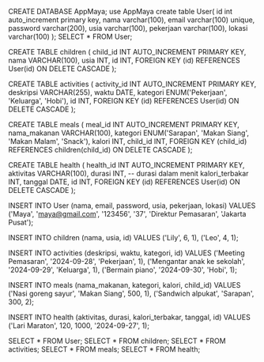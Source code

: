 CREATE DATABASE AppMaya;
use AppMaya
create table User(
    id int auto_increment primary key,
    nama varchar(100),
    email varchar(100) unique,
    password varchar(200),
    usia varchar(100),
    pekerjaan varchar(100),
    lokasi varchar(100)
);
SELECT * FROM User;

CREATE TABLE children (
    child_id INT AUTO_INCREMENT PRIMARY KEY,
    nama VARCHAR(100),
    usia INT,
    id INT,
    FOREIGN KEY (id) REFERENCES User(id) ON DELETE CASCADE
);

CREATE TABLE activities (
    activity_id INT AUTO_INCREMENT PRIMARY KEY,
    deskripsi VARCHAR(255),
    waktu DATE,
    kategori ENUM('Pekerjaan', 'Keluarga', 'Hobi'),
    id INT,
	FOREIGN KEY (id) REFERENCES User(id) ON DELETE CASCADE
);

CREATE TABLE meals (
    meal_id INT AUTO_INCREMENT PRIMARY KEY,
    nama_makanan VARCHAR(100),
    kategori ENUM('Sarapan', 'Makan Siang', 'Makan Malam', 'Snack'),
    kalori INT,
    child_id INT,
    FOREIGN KEY (child_id) REFERENCES children(child_id) ON DELETE CASCADE
);

CREATE TABLE health (
    health_id INT AUTO_INCREMENT PRIMARY KEY,
    aktivitas VARCHAR(100),
    durasi INT,  -- durasi dalam menit
    kalori_terbakar INT,
    tanggal DATE,
    id INT,
	FOREIGN KEY (id) REFERENCES User(id) ON DELETE CASCADE
);

INSERT INTO User (nama, email, password, usia, pekerjaan, lokasi)
VALUES ('Maya', 'maya@gmail.com', '123456', '37', 'Direktur Pemasaran', 'Jakarta Pusat');

INSERT INTO children (nama, usia, id) 
VALUES ('Lily', 6, 1), ('Leo', 4, 1);

INSERT INTO activities (deskripsi, waktu, kategori, id) 
VALUES ('Meeting Pemasaran', '2024-09-28', 'Pekerjaan', 1), 
       ('Mengantar anak ke sekolah', '2024-09-29', 'Keluarga', 1),
       ('Bermain piano', '2024-09-30', 'Hobi', 1);

INSERT INTO meals (nama_makanan, kategori, kalori, child_id) 
VALUES ('Nasi goreng sayur', 'Makan Siang', 500, 1), 
       ('Sandwich alpukat', 'Sarapan', 300, 2);


INSERT INTO health (aktivitas, durasi, kalori_terbakar, tanggal, id) 
VALUES ('Lari Maraton', 120, 1000, '2024-09-27', 1);

SELECT * FROM User;
SELECT * FROM children;
SELECT * FROM activities;
SELECT * FROM meals;
SELECT * FROM health;
